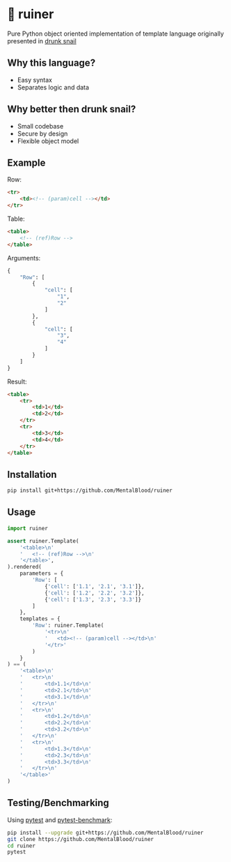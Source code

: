 # 🔫 ruiner

Pure Python object oriented implementation of template language originally presented in [drunk snail](https://github.com/mentalblood/drunk_snail)

## Why this language?

* Easy syntax
* Separates logic and data

## Why better then drunk snail?

* Small codebase
* Secure by design
* Flexible object model

## Example

Row:
```html
<tr>
    <td><!-- (param)cell --></td>
</tr>
```
Table:
```html
<table>
    <!-- (ref)Row -->
</table>
```
Arguments:
```python
{
    "Row": [
        {
            "cell": [
                "1",
                "2"
            ]
        },
        {
            "cell": [
                "3",
                "4"
            ]
        }
    ]
}
```
Result:
```html
<table>
    <tr>
        <td>1</td>
        <td>2</td>
    </tr>
    <tr>
        <td>3</td>
        <td>4</td>
    </tr>
</table>
```

## Installation

```bash
pip install git+https://github.com/MentalBlood/ruiner
```

## Usage

```python
import ruiner

assert ruiner.Template(
	'<table>\n'
	'	<!-- (ref)Row -->\n'
	'</table>',
).rendered(
	parameters = {
		'Row': [
			{'cell': ['1.1', '2.1', '3.1']},
			{'cell': ['1.2', '2.2', '3.2']},
			{'cell': ['1.3', '2.3', '3.3']}
		]
	},
	templates = {
		'Row': ruiner.Template(
			'<tr>\n'
			'	<td><!-- (param)cell --></td>\n'
			'</tr>'
		)
	}
) == (
	'<table>\n'
	'	<tr>\n'
	'		<td>1.1</td>\n'
	'		<td>2.1</td>\n'
	'		<td>3.1</td>\n'
	'	</tr>\n'
	'	<tr>\n'
	'		<td>1.2</td>\n'
	'		<td>2.2</td>\n'
	'		<td>3.2</td>\n'
	'	</tr>\n'
	'	<tr>\n'
	'		<td>1.3</td>\n'
	'		<td>2.3</td>\n'
	'		<td>3.3</td>\n'
	'	</tr>\n'
	'</table>'
)
```

## Testing/Benchmarking

Using [pytest](https://pypi.org/project/pytest/) and [pytest-benchmark](https://github.com/ionelmc/pytest-benchmark):

```bash
pip install --upgrade git+https://github.com/MentalBlood/ruiner
git clone https://github.com/MentalBlood/ruiner
cd ruiner
pytest
```